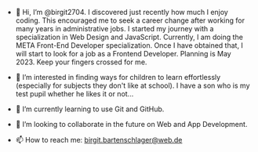 - 👋 Hi, I’m @birgit2704. I discovered just recently how much I enjoy coding. This encouraged me to seek a career change after working for 
many years in administrative jobs. I started my journey with a specialization in Web Design and JavaScript. Currently, I am doing the META Front-End Developer specialization. Once I have obtained that, I will start to look for a job as a Frontend Developer. Planning is 
May 2023. Keep your fingers crossed for me.

- 👀 I’m interested in finding ways for children to learn effortlessly (especially for subjects they don't like at school). I have a son who 
is my test pupil whether he likes it or not...

- 🌱 I’m currently learning to use Git and GitHub.

- 💞️ I’m looking to collaborate in the future on Web and App Development.

- 📫 How to reach me: birgit.bartenschlager@web.de

<!---
birgit2704/birgit2704 is a ✨ special ✨ repository because its `README.md` (this file) appears on your GitHub profile.
You can click the Preview link to take a look at your changes.
--->
